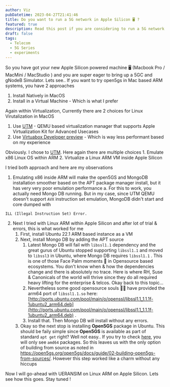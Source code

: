 ```yaml
---
author: Viz
pubDatetime: 2023-04-27T21:41:46
title: Do you want to run a 5G network in Apple Silicon 🖥️ ?
featured: true
description: Read this post if you are considering to run a 5G network in your home lab powered by Apple Silicon
draft: false
tags:
  - Telecom
  - 5G Series
  - experiments
---
```


So you have got your new Apple Silicon powered machine 🖥️ (Macbook Pro / MacMini / MacStudio ) and you are super eager to bring up a 5GC and gNodeB Simulator. Lets see.. If you want to try open5gs in Mac based ARM systems, you have 2 approaches

1. Install Natively in MacOS
2. Install in a Virtual Machine - Which is what I prefer

Again within Virtualization, Currently there are 2 choices for Linux Virutalization in MacOS

1. Use [UTM](https://getutm.app/) - QEMU based virtualization manager that supports Apple Virtualization Kit for Advanced Usecases
2. Use [Virtuabox Developer preview](https://www.virtualbox.org/wiki/Downloads) - Which is way less performant based on my experience

Obviously. I chose to [UTM](https://getutm.app/). Here again there are multiple choices
	1. Emulate x86 Linux OS within ARM
	2. Virtualize a Linux ARM VM inside Apple Silicon

I tried both approach and here are my observations

1. Emulating x86 inside ARM will make the open5GS and MongoDB installation smoother based on the APT package manager install, but it has very very poor emulation performance
		a. For this to work, you actually need Mongo DB running. But in my case, since UTM QEMU doesn't support `AVX` instruction set emulation, MongoDB didn't start and core dumped with 

```python
ILL (Illegal Instruction Set) Error.
```

2. Next I tried with Linux ARM within Apple Silicon and after lot of trial & errors, this is what worked for me
	1. First, install Ubuntu 22.1 ARM based instance as a VM
	2. Next, install Mongo DB by adding the APT source
		1. Latest Mongo DB will fail with `libssl1.1` dependency and the great gurus of Ubuntu stopped supporting `libssl1.1` and moved to `libssl3` in Ubuntu, where Mongo DB requires `libssl1.1` . This is one of those Face Palm moments 🙈 in Opensource based ecosystems. You don't know when & how the dependencies change and there is absolutely no trace. Here is where RH, Suse & Canonicals of the world will thrive since they do all required heavy lifting for the enterprise & telcos. Okay back to this topic...
		2. Nevertheless some good opensource souls 👼🏻 have provided the arm64 port of `libssl1.1.so` here: [http://ports.ubuntu.com/pool/main/o/openssl/libssl1.1_1.1.1f-1ubuntu2_arm64.deb](http://ports.ubuntu.com/pool/main/o/openssl/libssl1.1_1.1.1f-1ubuntu2_arm64.deb) .
		3. Install that. Then Mongo DB will install without any errors.
	3. Okay so the next stop is installing **Open5GS** package in Ubuntu. This should be faily simple since **Open5GS** is available as part of standard `apt get` right? Well not easy.. If you try to check [here](https://launchpad.net/~open5gs/+archive/ubuntu/latest/+packages), you will only see `amd64` packages. So this leaves us with the only option of building from source as noted in https://open5gs.org/open5gs/docs/guide/02-building-open5gs-from-sources/. However this step worked like a charm without any hiccups

Now I will go-ahead with UERANSIM on Linux ARM on Apple Silicon. Lets see how this goes. Stay tuned !